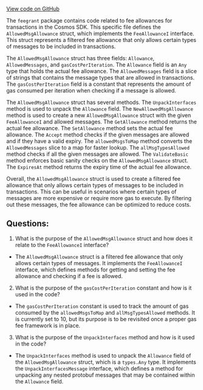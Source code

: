 [View code on GitHub](https://github.com/cosmos/cosmos-sdk.git/x/feegrant/filtered_fee.go)

The `feegrant` package contains code related to fee allowances for transactions in the Cosmos SDK. This specific file defines the `AllowedMsgAllowance` struct, which implements the `FeeAllowanceI` interface. This struct represents a filtered fee allowance that only allows certain types of messages to be included in transactions. 

The `AllowedMsgAllowance` struct has three fields: `Allowance`, `AllowedMessages`, and `gasCostPerIteration`. The `Allowance` field is an `Any` type that holds the actual fee allowance. The `AllowedMessages` field is a slice of strings that contains the message types that are allowed in transactions. The `gasCostPerIteration` field is a constant that represents the amount of gas consumed per iteration when checking if a message is allowed.

The `AllowedMsgAllowance` struct has several methods. The `UnpackInterfaces` method is used to unpack the `Allowance` field. The `NewAllowedMsgAllowance` method is used to create a new `AllowedMsgAllowance` struct with the given `FeeAllowanceI` and allowed messages. The `GetAllowance` method returns the actual fee allowance. The `SetAllowance` method sets the actual fee allowance. The `Accept` method checks if the given messages are allowed and if they have a valid expiry. The `allowedMsgsToMap` method converts the `AllowedMessages` slice to a map for faster lookup. The `allMsgTypesAllowed` method checks if all the given messages are allowed. The `ValidateBasic` method enforces basic sanity checks on the `AllowedMsgAllowance` struct. The `ExpiresAt` method returns the expiry time of the actual fee allowance.

Overall, the `AllowedMsgAllowance` struct is used to create a filtered fee allowance that only allows certain types of messages to be included in transactions. This can be useful in scenarios where certain types of messages are more expensive or require more gas to execute. By filtering out these messages, the fee allowance can be optimized to reduce costs.
## Questions: 
 1. What is the purpose of the `AllowedMsgAllowance` struct and how does it relate to the `FeeAllowanceI` interface?
- The `AllowedMsgAllowance` struct is a filtered fee allowance that only allows certain types of messages. It implements the `FeeAllowanceI` interface, which defines methods for getting and setting the fee allowance and checking if a fee is allowed.

2. What is the purpose of the `gasCostPerIteration` constant and how is it used in the code?
- The `gasCostPerIteration` constant is used to track the amount of gas consumed by the `allowedMsgsToMap` and `allMsgTypesAllowed` methods. It is currently set to 10, but its purpose is to be revisited once a proper gas fee framework is in place.

3. What is the purpose of the `UnpackInterfaces` method and how is it used in the code?
- The `UnpackInterfaces` method is used to unpack the `Allowance` field of the `AllowedMsgAllowance` struct, which is a `types.Any` type. It implements the `UnpackInterfacesMessage` interface, which defines a method for unpacking any nested protobuf messages that may be contained within the `Allowance` field.
